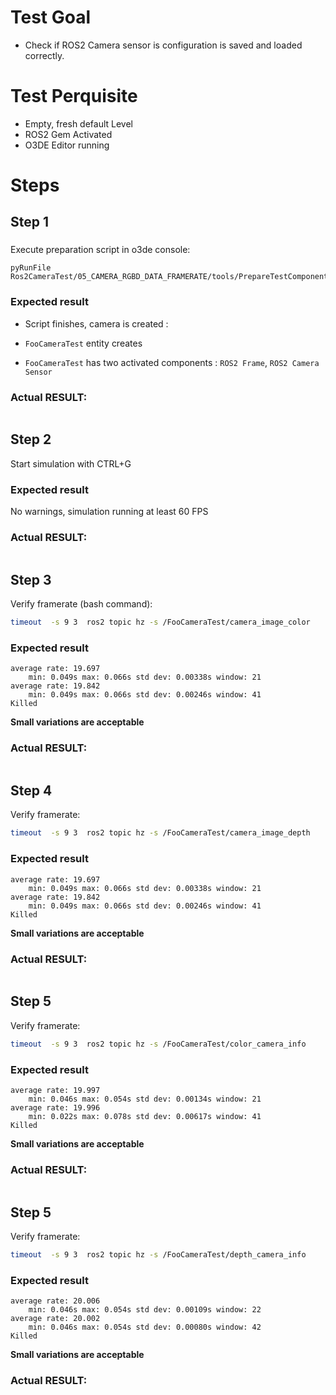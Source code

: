 # Test Goal

 - Check if ROS2 Camera sensor is configuration is saved and loaded correctly.

# Test Perquisite

 - Empty, fresh default Level
 - ROS2 Gem Activated
 - O3DE Editor running

# Steps

## Step 1 

### 

Execute preparation script in o3de console:
```
pyRunFile Ros2CameraTest/05_CAMERA_RGBD_DATA_FRAMERATE/tools/PrepareTestComponent.py
```

### Expected result 

- Script finishes, camera is created : 

- `FooCameraTest` entity creates
- `FooCameraTest` has two activated components : `ROS2 Frame`, `ROS2 Camera Sensor`

### **Actual RESULT:**

```

```
## Step 2

Start simulation with CTRL+G

### Expected result 
No warnings, simulation running at least 60 FPS
### **Actual RESULT:**

```

```

## Step 3

Verify framerate (bash command):
```bash
timeout  -s 9 3  ros2 topic hz -s /FooCameraTest/camera_image_color
```
### Expected result 
```
average rate: 19.697
	min: 0.049s max: 0.066s std dev: 0.00338s window: 21
average rate: 19.842
	min: 0.049s max: 0.066s std dev: 0.00246s window: 41
Killed
```
**Small variations are acceptable**
### **Actual RESULT:**

```

```

## Step 4

Verify framerate:
```bash
timeout  -s 9 3  ros2 topic hz -s /FooCameraTest/camera_image_depth
```
### Expected result 
```
average rate: 19.697
	min: 0.049s max: 0.066s std dev: 0.00338s window: 21
average rate: 19.842
	min: 0.049s max: 0.066s std dev: 0.00246s window: 41
Killed
```
**Small variations are acceptable**
### **Actual RESULT:**

```

```

## Step 5

Verify framerate:
```bash
timeout  -s 9 3  ros2 topic hz -s /FooCameraTest/color_camera_info
```
### Expected result 
```
average rate: 19.997
	min: 0.046s max: 0.054s std dev: 0.00134s window: 21
average rate: 19.996
	min: 0.022s max: 0.078s std dev: 0.00617s window: 41
Killed
```
**Small variations are acceptable**
### **Actual RESULT:**

```

```

## Step 5

Verify framerate:
```bash
timeout  -s 9 3  ros2 topic hz -s /FooCameraTest/depth_camera_info
```
### Expected result 
```
average rate: 20.006
	min: 0.046s max: 0.054s std dev: 0.00109s window: 22
average rate: 20.002
	min: 0.046s max: 0.054s std dev: 0.00080s window: 42
Killed
```
**Small variations are acceptable**
### **Actual RESULT:**

```

```
